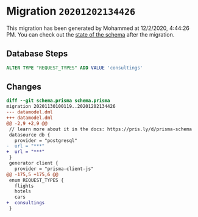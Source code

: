 # Migration `20201202134426`

This migration has been generated by Mohammed at 12/2/2020, 4:44:26 PM.
You can check out the [state of the schema](./schema.prisma) after the migration.

## Database Steps

```sql
ALTER TYPE "REQUEST_TYPES" ADD VALUE 'consultings'
```

## Changes

```diff
diff --git schema.prisma schema.prisma
migration 20201130100119..20201202134426
--- datamodel.dml
+++ datamodel.dml
@@ -2,9 +2,9 @@
 // learn more about it in the docs: https://pris.ly/d/prisma-schema
 datasource db {
   provider = "postgresql"
-  url = "***"
+  url = "***"
 }
 generator client {
   provider = "prisma-client-js"
@@ -175,5 +175,6 @@
 enum REQUEST_TYPES {
   flights
   hotels
   cars
+  consultings
 }
```


